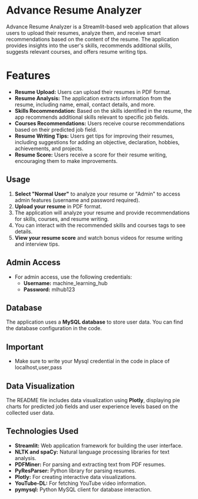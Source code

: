 # Advance Resume Analyzer
Advance Resume Analyzer is a Streamlit-based web application that allows users to upload their resumes, analyze them, and receive smart recommendations based on the content of the resume. The application provides insights into the user's skills, recommends additional skills, suggests relevant courses, and offers resume writing tips.

# Features

- **Resume Upload:** Users can upload their resumes in PDF format.
- **Resume Analysis:** The application extracts information from the resume, including name, email, contact details, and more.
- **Skills Recommendation:** Based on the skills identified in the resume, the app recommends additional skills relevant to specific job fields.
- **Courses Recommendations:** Users receive course recommendations based on their predicted job field.
- **Resume Writing Tips:** Users get tips for improving their resumes, including suggestions for adding an objective, declaration, hobbies, achievements, and projects.
- **Resume Score:** Users receive a score for their resume writing, encouraging them to make improvements.

## Usage

1. **Select "Normal User"** to analyze your resume or "Admin" to access admin features (username and password required).
2. **Upload your resume** in PDF format.
3. The application will analyze your resume and provide recommendations for skills, courses, and resume writing.
4. You can interact with the recommended skills and courses tags to see details.
5. **View your resume score** and watch bonus videos for resume writing and interview tips.

## Admin Access

- For admin access, use the following credentials:
  - **Username:** machine_learning_hub
  - **Password:** mlhub123

## Database

The application uses a **MySQL database** to store user data. You can find the database configuration in the code.

## Important
- Make sure to write your Mysql credential in the code in place of localhost,user,pass

## Data Visualization

The README file includes data visualization using **Plotly**, displaying pie charts for predicted job fields and user experience levels based on the collected user data.

## Technologies Used

- **Streamlit:** Web application framework for building the user interface.
- **NLTK and spaCy:** Natural language processing libraries for text analysis.
- **PDFMiner:** For parsing and extracting text from PDF resumes.
- **PyResParser:** Python library for parsing resumes.
- **Plotly:** For creating interactive data visualizations.
- **YouTube-DL:** For fetching YouTube video information.
- **pymysql:** Python MySQL client for database interaction.


